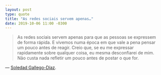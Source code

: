 ```yaml
---
layout: post
type: quote
title: "As redes sociais servem apenas…"
date: 2019-10-06 11:00 -0300
---
```

>As redes sociais servem apenas para que as pessoas se expressem de forma rápida. E vivemos numa época em que vale a pena pensar um pouco antes de reagir. Creio que, se eu me expressar rapidamente sobre qualquer coisa, eu mesma desconfiarei de mim. Não custa nada refletir um pouco antes de postar o que for.

— [Soledad Gallego-Díaz](https://www1.folha.uol.com.br/amp/mundo/2019/10/adotamos-uma-linha-critica-a-bolsonaro-diz-diretora-do-jornal-el-pais.shtml).
